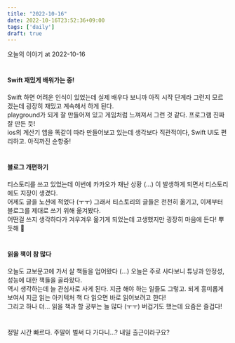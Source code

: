 ```yaml
---
title: "2022-10-16"
date: 2022-10-16T23:52:36+09:00
tags: ['daily']
draft: true
---
```

오늘의 이야기 at 2022-10-16
<!--more--> 

#
#### Swift 재밌게 배워가는 중!
Swift 하면 어려운 인식이 있었는데 실제 배우다 보니까 아직 시작 단계라 그런지 모르겠는데 굉장히 재밌고 계속해서 하게 된다.     
playground가 되게 잘 만들어져 있고 게임처럼 느껴져서 그런 것 같다. 프로그램 진짜 잘 만든 듯!   
ios의 계산기 앱을 똑같이 따라 만들어보고 있는데 생각보다 직관적이다, Swift UI도 편리하고. 아직까진 순항중!

#
#### 블로그 개편하기
티스토리를 쓰고 있었는데 이번에 카카오가 재난 상황 (...) 이 발생하게 되면서 티스토리에도 지장이 생겼다.   
어제도 글을 노션에 적었다 (ㅜㅜ) 그래서 티스토리의 글들은 천천히 옮기고, 이제부터 블로그를 제대로 쓰기 위해 옮겨봤다.   
어떤걸 쓰지 생각하다가 겨우겨우 옮기게 되었는데 고생했지만 굉장히 마음에 든다! 뿌듯해 🙂


#
#### 읽을 책이 참 많다
오늘도 교보문고에 가서 살 책들을 업어왔다 (...) 오늘은 주로 사다보니 튜닝과 안정성, 성능에 대한 책들을 골라왔다.   
역시 생각하는데 늘 관심사로 사게 된다. 지금 해야 하는 일들도 그렇고. 되게 흥미롭게 보여서 지금 읽는 아키텍처 책 다 읽으면 바로 읽어보려고 한다!   
그리고 하나 더... 읽을 책과 할 공부는 늘 많다 (ㅜㅜ) 버겁기도 했는데 요즘은 즐겁다!


#
정말 시간 빠르다. 주말이 벌써 다 가다니...? 내일 출근이라구요?